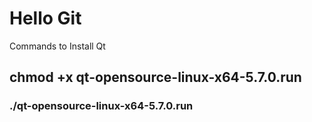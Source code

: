 # Hello Git
Commands to Install Qt

## chmod +x qt-opensource-linux-x64-5.7.0.run 
### ./qt-opensource-linux-x64-5.7.0.run
